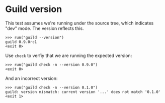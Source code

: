# Guild version

This test assumes we're running under the source tree, which indicates
"dev" mode. The version reflects this.

    >>> run("guild --version")
    guild 0.9.0rc1
    <exit 0>

Use `check` to verfiy that we are running the expected version:

    >>> run("guild check -n --version 0.9.0")
    <exit 0>

And an incorrect version:

    >>> run("guild check -n --version 0.1.0")
    guild: version mismatch: current version '...' does not match '0.1.0'
    <exit 1>
